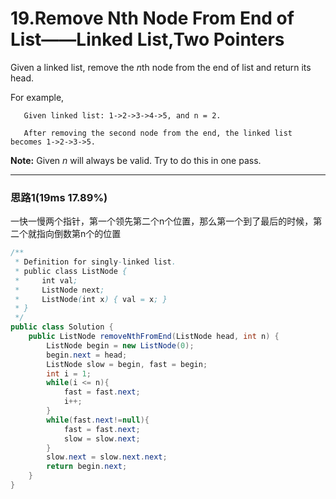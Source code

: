 # 19.Remove Nth Node From End of List——Linked List,Two Pointers

Given a linked list, remove the *n*th node from the end of list and return its head.

For example,

```
   Given linked list: 1->2->3->4->5, and n = 2.

   After removing the second node from the end, the linked list becomes 1->2->3->5.

```

**Note:**
Given *n* will always be valid.
Try to do this in one pass.

---

### 思路1(19ms 17.89%)

一快一慢两个指针，第一个领先第二个n个位置，那么第一个到了最后的时候，第二个就指向倒数第n个的位置

```java
/**
 * Definition for singly-linked list.
 * public class ListNode {
 *     int val;
 *     ListNode next;
 *     ListNode(int x) { val = x; }
 * }
 */
public class Solution {
    public ListNode removeNthFromEnd(ListNode head, int n) {
        ListNode begin = new ListNode(0);
        begin.next = head;
        ListNode slow = begin, fast = begin;
        int i = 1;
        while(i <= n){
            fast = fast.next;
            i++;
        }
        while(fast.next!=null){
            fast = fast.next;
            slow = slow.next;
        }
        slow.next = slow.next.next;
        return begin.next;
    }
}
```

